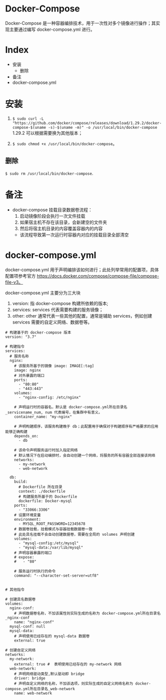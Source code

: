 # Docker-Compose

Docker-Compose 是一种容器编排技术，用于一次性对多个镜像进行操作；其实现主要通过编写 docker-compose.yml 进行。

# Index

- 安装
  - 删除
- 备注
- docker-compose.yml

# 安装

1. `$ sudo curl -L "https://github.com/docker/compose/releases/download/1.29.2/docker-compose-$(uname -s)-$(uname -m)" -o /usr/local/bin/docker-compose` 1.29.2 可以根据需要换为其他版本；

2. `$ sudo chmod +x /usr/local/bin/docker-compose`。

## 删除

`$ sudo rm /usr/local/bin/docker-compose`.

# 备注

- docker-compose 挂载目录数据卷流程：
  1. 启动镜像阶段会执行一次文件挂载
  2. 如果宿主机不存在该目录，会新建空的文件夹
  3. 然后将宿主机目录的内容覆盖容器内的内容
  - 该流程导致第一次运行时容器内对应的挂载目录全部清空

# docker-compose.yml

docker-compose.yml 用于声明编排该如何进行；此处列举常用的配置项，具体配置项参考官方 https://docs.docker.com/compose/compose-file/compose-file-v3。

docker-compose.yml 主要分为三大块

1. version: 指 docker-compose 构建所依赖的版本;
2. services: services 代表需要构建的服务镜像；
3. other: other 通常代表一些其他的配置，通常是辅助 services，例如创建 services 需要的自定义网络、数据卷等。

```
# 构建基于的 docker-compose 版本
version: "3.7"

# 构建指令
services:
  # 服务名称
  nginx:
    # 该服务所基于的镜像 image: IMAGE[:tag]
    image: nginx
    # 对外暴露的端口
    ports:
      - "80:80"
      - "443:443"
    volumes:
      - "nginx-config: /etc/nginx"

    # 声明运行时的容器名，默认是 docker-compose.yml所在目录名_servicename_num, num 代表编号，在集群中有意义。
    container_name: "my-nginx"

    # 声明构建顺序，该服务构建晚于 db；此配置用于确保对于构建顺序有严格要求的应用能够正确构建
    depends_on:
      - db

    # 该命令声明服务运行时加入指定网络
    # 默认情况下在启动编排时，会自动创建一个网络，将服务的所有容器全部连接该网络
    networks:
      - my-network
      - web-network

  db:
    build:
      # Dockerfile 所在目录
      context: ./dockerfile
      # 构建服务所基于的 Dockerfile
      dockerfile: Docker-mysql
    ports:
      - "33066:3306"
    # 设置环境变量
    environment:
      - MYSQL_ROOT_PASSWORD=12345678
    # 数据卷挂载，挂载模式与容器挂载数据卷一致
    # 此处具名挂载不会自动创建数据卷，需要在全局的 volumes 声明创建
    volumes:
      - "mysql-config:/etc/mysql"
      - "mysql-data:/var/lib/mysql"
    # 声明容器暴露的端口
    # expose:
    #   - "80"

    # 服务运行时执行的命令
    command: "--character-set-server=utf8"


# 其他指令

# 创建具名数据卷
volumes:
  nginx-conf:
    # 声明数据卷名称，不加该属性则实际生成的名称为 docker-compose.yml所在目录名_nginx-conf
    name: "nginx-conf"
  mysql-conf: null
  mysql-data:
    # 声明使用已经存在的 mysql-data 数据卷
    external: true

# 创建自定义网络
networks:
  my-network:
    external: true #  表明使用已经存在的 my-network 网络
  web-network:
    # 声明网络驱动类型,默认驱动即 bridge
    driver: bridge
    # 声明自定义网络的名称，不加该选项，则实际生成的自定义网络名称为 docker-compose.yml所在目录名_web-network
    name: web-network
```
